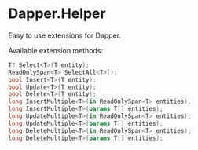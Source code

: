 # Dapper.Helper
Easy to use extensions for Dapper.

Available extension methods:
```csharp
T? Select<T>(T entity);
ReadOnlySpan<T> SelectAll<T>();
bool Insert<T>(T entity);
bool Update<T>(T entity);
bool Delete<T>(T entity);
long InsertMultiple<T>(in ReadOnlySpan<T> entities);
long InsertMultiple<T>(params T[] entities);
long UpdateMultiple<T>(in ReadOnlySpan<T> entities);
long UpdateMultiple<T>(params T[] entities);
long DeleteMultiple<T>(in ReadOnlySpan<T> entities);
long DeleteMultiple<T>(params T[] entities);
```
